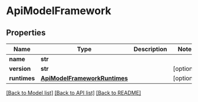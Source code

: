 # ApiModelFramework

## Properties
Name | Type | Description | Notes
------------ | ------------- | ------------- | -------------
**name** | **str** |  | 
**version** | **str** |  | [optional] 
**runtimes** | [**ApiModelFrameworkRuntimes**](ApiModelFrameworkRuntimes.md) |  | [optional] 

[[Back to Model list]](../README.md#documentation-for-models) [[Back to API list]](../README.md#documentation-for-api-endpoints) [[Back to README]](../README.md)


